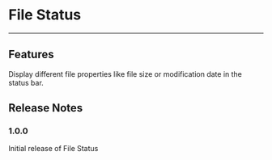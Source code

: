# File Status

---

## Features

Display different file properties like file size or modification date in the status bar.

<!-- For example if there is an image subfolder under your extension project workspace:

\!\[feature X\]\(images/feature-x.png\)


## Extension Settings

Include if your extension adds any VS Code settings through the `contributes.configuration` extension point.

For example:

This extension contributes the following settings:

* `myExtension.enable`: enable/disable this extension
* `myExtension.thing`: set to `blah` to do something

## Known Issues

Calling out known issues can help limit users opening duplicate issues against your extension. -->

## Release Notes


### 1.0.0

Initial release of File Status